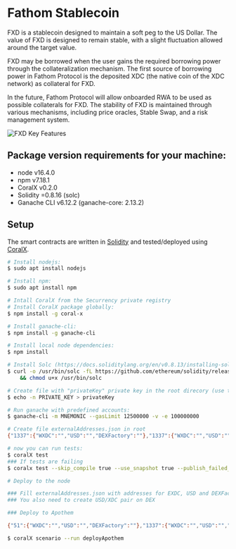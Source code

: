 # Fathom Stablecoin

FXD is a stablecoin designed to maintain a soft peg to the US Dollar. The value of FXD is designed to remain stable, with a slight fluctuation allowed around the target value.

FXD may be borrowed when the user gains the required borrowing power through the collateralization mechanism.
The first source of borrowing power in Fathom Protocol is the deposited XDC (the native coin of the XDC network) as collateral for FXD.

In the future, Fathom Protocol will allow onboarded RWA to be used as possible collaterals for FXD.
The stability of FXD is maintained through various mechanisms, including price oracles, Stable Swap, and a risk management system.

![FXD Key Features](https://i.imgur.com/yPPkWpN.jpg)

## Package version requirements for your machine:

- node v16.4.0
- npm v7.18.1
- CoralX v0.2.0
- Solidity =0.8.16 (solc)
- Ganache CLI v6.12.2 (ganache-core: 2.13.2)

## Setup

The smart contracts are written in [Solidity](https://github.com/ethereum/solidity) and tested/deployed using [CoralX](https://github.com/Securrency-OSS/CoralX).

```bash
# Install nodejs:
$ sudo apt install nodejs

# Install npm:
$ sudo apt install npm

# Intall CoralX from the Securrency private registry
# Install CoralX package globally:
$ npm install -g coral-x

# Install ganache-cli:
$ npm install -g ganache-cli

# Install local node dependencies:
$ npm install

# Install Solc (https://docs.soliditylang.org/en/v0.8.13/installing-solidity.html)
$ curl -o /usr/bin/solc -fL https://github.com/ethereum/solidity/releases/download/v0.8.13/solc-static-linux \
    && chmod u+x /usr/bin/solc

# Create file with "privateKey" private key in the root direcory (use this only for tests):
$ echo -n PRIVATE_KEY > privateKey

# Run ganache with predefined accounts:
$ ganache-cli -m MNEMONIC --gasLimit 12500000 -v -e 100000000

# Create file externalAddresses.json in root
{"1337":{"WXDC":"","USD":"","DEXFactory":""},"1337":{"WXDC":"","USD":"","FTHM":"","DEXFactory":"","PluginOracle":""}}

# now you can run tests:
$ coralX test
### If tests are failing
$ coralx test --skip_compile true --use_snapshot true --publish_failed_tx true

# Deploy to the node

### Fill externalAddresses.json with addresses for EXDC, USD and DEXFactory that must be already deployed to the network (don't forget to make it for appropreate network id).
### You also need to create USD/XDC pair on DEX

### Deploy to Apothem

{"51":{"WXDC":"","USD":"","DEXFactory":""},"1337":{"WXDC":"","USD":"","FTHM":"","DEXFactory":"","PluginOracle":""}}

$ coralX scenario --run deployApothem

